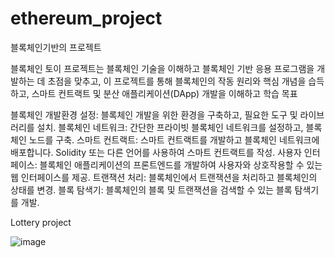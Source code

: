 # ethereum_project
블록체인기반의 프로젝트 

블록체인 토이 프로젝트는 블록체인 기술을 이해하고 블록체인 기반 응용 프로그램을 개발하는 데 초점을 맞추고,
이 프로젝트를 통해 블록체인의 작동 원리와 핵심 개념을 습득하고, 스마트 컨트랙트 및 분산 애플리케이션(DApp) 개발을 이해하고 학습 목표

블록체인 개발환경 설정: 블록체인 개발을 위한 환경을 구축하고, 필요한 도구 및 라이브러리를 설치.
블록체인 네트워크: 간단한 프라이빗 블록체인 네트워크를 설정하고, 블록체인 노드를 구축.
스마트 컨트랙트: 스마트 컨트랙트를 개발하고 블록체인 네트워크에 배포합니다. Solidity 또는 다른 언어를 사용하여 스마트 컨트랙트를 작성.
사용자 인터페이스: 블록체인 애플리케이션의 프론트엔드를 개발하여 사용자와 상호작용할 수 있는 웹 인터페이스를 제공.
트랜잭션 처리: 블록체인에서 트랜잭션을 처리하고 블록체인의 상태를 변경.
블록 탐색기: 블록체인의 블록 및 트랜잭션을 검색할 수 있는 블록 탐색기를 개발.


Lottery project 


![image](https://github.com/bumida/ethereum_project/assets/77855625/6fdad316-8513-45d2-8922-cc0dec136e84)
